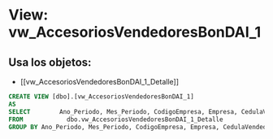 # View: vw_AccesoriosVendedoresBonDAI_1

## Usa los objetos:
- [[vw_AccesoriosVendedoresBonDAI_1_Detalle]]

```sql
CREATE VIEW [dbo].[vw_AccesoriosVendedoresBonDAI_1]
AS
SELECT        Ano_Periodo, Mes_Periodo, CodigoEmpresa, Empresa, CedulaVendedorRepuestos, SUM(TotalAlmacenAlbaran) AS TotalAlmacenAlbaran
FROM            dbo.vw_AccesoriosVendedoresBonDAI_1_Detalle
GROUP BY Ano_Periodo, Mes_Periodo, CodigoEmpresa, Empresa, CedulaVendedorRepuestos


```
